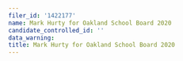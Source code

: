 ```yaml
---
filer_id: '1422177'
name: Mark Hurty for Oakland School Board 2020
candidate_controlled_id: ''
data_warning:
title: Mark Hurty for Oakland School Board 2020
---
```

